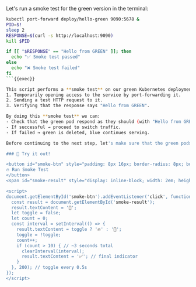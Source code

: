 Let's run a smoke test for the green version in the terminal:
``` bash
kubectl port-forward deploy/hello-green 9090:5678 &
PID=$!
sleep 2
RESPONSE=$(curl -s http://localhost:9090)
kill $PID

if [[ "$RESPONSE" == "Hello from GREEN" ]]; then
  echo "✅ Smoke test passed"
else
  echo "❌ Smoke test failed"
fi
```{{exec}}

This script performs a **smoke test** on our green Kubernetes deployment by:
1. Temporarily opening access to the service by port-forwarding it. 
2. Sending a test HTTP request to it.
3. Verifying that the response says "Hello from GREEN".

By doing this **smoke test** we can:
- Check that the green pod respond as they should (with "Hello from GREEN").
- If successful → proceed to switch traffic.
- If failed → green is deleted, blue continues serving.

Before continuing to the next step, let's make sure that the green pods are running and that they pass the **smoke test**.

### 🔘 Try it out!

<button id="smoke-btn" style="padding: 8px 16px; border-radius: 8px; border: none; background-color: #4CAF50; color: white; cursor: pointer; font-size: 1em;">
🔥 Run Smoke Test
</button>
<span id="smoke-result" style="display: inline-block; width: 2em; height: 1.5em; text-align: center; margin-left: 12px; font-size: 1.8em; vertical-align: middle;"></span>

<script>
document.getElementById('smoke-btn').addEventListener('click', function() {
  const result = document.getElementById('smoke-result');
  result.textContent = '💨';
  let toggle = false;
  let count = 0;
  const interval = setInterval(() => {
    result.textContent = toggle ? '🔥' : '💨';
    toggle = !toggle;
    count++;
    if (count > 10) { // ~3 seconds total
      clearInterval(interval);
      result.textContent = '✅'; // final indicator
    }
  }, 200); // toggle every 0.5s
});
</script>
